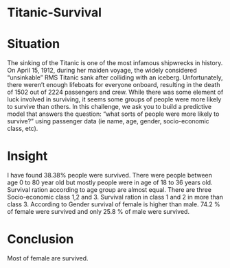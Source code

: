 # Titanic-Survival
# Situation
The sinking of the Titanic is one of the most infamous shipwrecks in history.
On April 15, 1912, during her maiden voyage, the widely considered “unsinkable” RMS Titanic sank after colliding with an iceberg. Unfortunately, there weren’t enough lifeboats for everyone onboard, resulting in the death of 1502 out of 2224 passengers and crew.
While there was some element of luck involved in surviving, it seems some groups of people were more likely to survive than others.
In this challenge, we ask you to build a predictive model that answers the question: “what sorts of people were more likely to survive?” using passenger data (ie name, age, gender, socio-economic class, etc).
# Insight
I have found 38.38% people were survived.
There were people between age 0 to 80 year old but mostly people were in age of 18 to 36 years old.
Survival ration according to age group are almost equal.
There are three Socio-economic class 1,2 and 3.
Survival ration in class 1 and 2  in more than class 3.
According to Gender survival of female is higher than male.
74.2 % of female were survived and only 25.8 % of male were survived.
# Conclusion
Most of female are survived.
